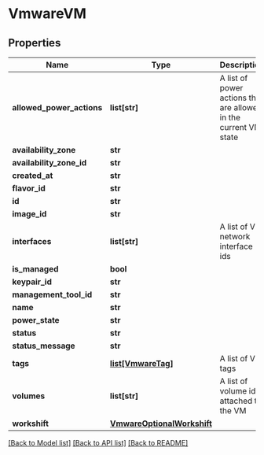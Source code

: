# VmwareVM

## Properties
Name | Type | Description | Notes
------------ | ------------- | ------------- | -------------
**allowed_power_actions** | **list[str]** | A list of power actions that are allowed in the current VM state | 
**availability_zone** | **str** |  | [optional] 
**availability_zone_id** | **str** |  | 
**created_at** | **str** |  | [optional] 
**flavor_id** | **str** |  | 
**id** | **str** |  | 
**image_id** | **str** |  | 
**interfaces** | **list[str]** | A list of VM network interface ids | 
**is_managed** | **bool** |  | 
**keypair_id** | **str** |  | 
**management_tool_id** | **str** |  | 
**name** | **str** |  | 
**power_state** | **str** |  | 
**status** | **str** |  | [optional] 
**status_message** | **str** |  | [optional] 
**tags** | [**list[VmwareTag]**](VmwareTag.md) | A list of VM tags | 
**volumes** | **list[str]** | A list of volume ids attached to the VM | 
**workshift** | [**VmwareOptionalWorkshift**](VmwareOptionalWorkshift.md) |  | [optional] 

[[Back to Model list]](../README.md#documentation-for-models) [[Back to API list]](../README.md#documentation-for-api-endpoints) [[Back to README]](../README.md)


